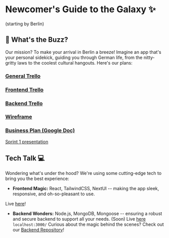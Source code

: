 # Newcomer's Guide to the Galaxy ✨
(starting by Berlin)

🚀 What's the Buzz?
-------------------

Our mission? To make your arrival in Berlin a breeze! Imagine an app that's your personal sidekick, guiding you through German life, from the nitty-gritty laws to the coolest cultural hangouts. 
Here's our plans:

### [General Trello](https://trello.com/invite/b/P7mgSKVl/ATTI772b07cb2d62ef70eff07f4187300cb8CB6975AF/wbs-final-project)
### [Frontend Trello](https://trello.com/b/Ewvbi7Uh/frontend-space)
### [Backend Trello](https://trello.com/b/JkEvkx1B/backend-space)
### [Wireframe](https://whimsical.com/join/3kGBDiXSsmLqzh3PhAtzJb?invite=tnpdudo4)
### [Business Plan (Google Doc)](https://docs.google.com/document/d/1aX79et6XSriKgvjsXesp3BfabkXMsWiOfjm4JvBgvTY/edit#heading=h.haq3joiz8vnz)
[Sprint 1 presentation](https://www.canva.com/design/DAF0bR4IpQQ/oM7YteoWXHdvOemjErTZSA/edit?ui=eyJHIjp7fX0)



Tech Talk 💻
------------

Wondering what's under the hood? We're using some cutting-edge tech to bring you the best experience:

-   **Frontend Magic:** React, TailwindCSS, NextUI -- making the app sleek, responsive, and oh-so-pleasant to use. 

Live [here](https://filthy-garment-dog.cyclic.app/)!



-   **Backend Wonders:** Node.js, MongoDB, Mongoose -- ensuring a robust and secure backend to support all your needs.
(Soon) Live [here]() 
`localhost:3000/`
Curious about the magic behind the scenes? Check out our [Backend Repository](https://github.com/NoriesDev/BackendNewComersGuide)!
